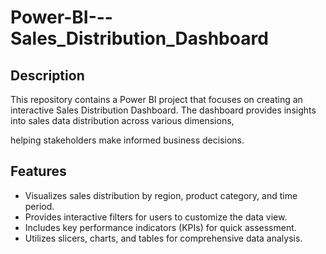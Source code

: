 # Power-BI---Sales_Distribution_Dashboard

## Description

This repository contains a Power BI project that focuses on creating an interactive Sales Distribution Dashboard. The dashboard provides insights into sales data distribution across various dimensions, 

helping stakeholders make informed business decisions. 

## Features

- Visualizes sales distribution by region, product category, and time period.
- Provides interactive filters for users to customize the data view.
- Includes key performance indicators (KPIs) for quick assessment.
- Utilizes slicers, charts, and tables for comprehensive data analysis.


